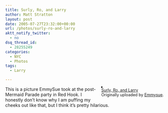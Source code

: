 ```yaml
---
title: Surly, Ro, and Larry
author: Matt Stratton
layout: post
date: 2005-07-27T23:32:00+00:00
url: /photos/surly-ro-and-larry
aktt_notify_twitter:
  - no
dsq_thread_id:
  - 28255249
categories:
  - NYC
  - Photos
tags:
  - Larry

---
```

<div style="float:right;margin-left:10px;margin-bottom:10px;">
  <a title="photo sharing" href="http://www.flickr.com/photos/emmysue/23577025/"><img style="border:solid 2px #000000;" src="http://photos19.flickr.com/23577025_be7e9f4ef7_m.jpg" alt="" /></a><br /> <span style="font-size:.9em;margin-top:0;"> <a href="http://www.flickr.com/photos/emmysue/23577025/">Surly, Ro, and Larry</a><br /> Originally uploaded by <a href="http://www.flickr.com/people/emmysue/">Emmysue</a>. </span>
</div>

This is a picture EmmySue took at the post-Mermaid Parade party in Red Hook. I honestly don&#8217;t know why I am puffing my cheeks out like that, but I think it&#8217;s pretty hilarious.